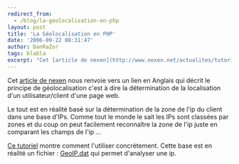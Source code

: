 ```yaml
---
redirect_from:
  - /blog/la-geolocalisation-en-php
layout: post
title: 'La Géolocalisation en PHP'
date: '2006-09-22 08:31:47'
author: DanRaZor
tags: blabla
excerpt: "Cet [article de nexen](http://www.nexen.net/actualites/tutorial/geolocalisation_en_php.php) nous renvoie vers un lien en Anglais qui décrit le principe de géolocalisation   c'est à dire la détermination de la localisation d'un utilisateur/client d'une page web.  \n  \nLe tout est en réalité basé sur la détermination de la zone de l'ip du client dans      …"
---
```


Cet [article de nexen](http://www.nexen.net/actualites/tutorial/geolocalisation_en_php.php) nous renvoie vers un lien en Anglais qui décrit le principe de géolocalisation   c'est à dire la détermination de la localisation d'un utilisateur/client d'une page web.

Le tout est en réalité basé sur la détermination de la zone de l'ip du client dans une base d'IPs.   Comme tout le monde le sait les IPs sont classées par zones et du coup on peut facilement reconnaître   la zone de l'ip juste en comparant les champs de l'ip ...

[Ce tutoriel](http://www.phpfive.net/php-based-geo-targeting-and-localization_article42.htm) montre comment l'utiliser concrètement. Cette base est en réalité un fichier : [GeoIP.dat](http://www.maxmind.com/download/geoip/database/GeoIP.dat.gz)   qui permet d'analyser une ip.
